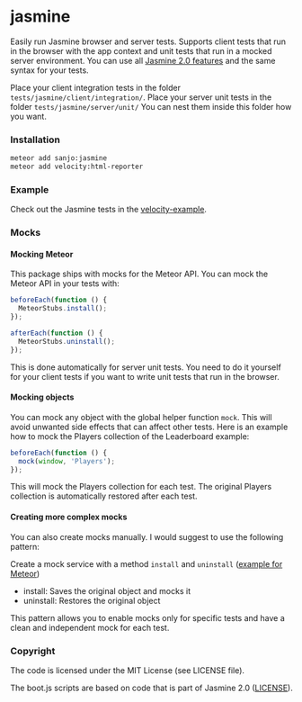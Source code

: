 # jasmine

Easily run Jasmine browser and server tests.
Supports client tests that run in the browser with the app context
and unit tests that run in a mocked server environment.
You can use all [Jasmine 2.0 features](http://jasmine.github.io/2.0/introduction.html)
and the same syntax for your tests.

Place your client integration tests in the folder `tests/jasmine/client/integration/`.
Place your server unit tests in the folder `tests/jasmine/server/unit/`
You can nest them inside this folder how you want.

### Installation

```bash
meteor add sanjo:jasmine
meteor add velocity:html-reporter
```

### Example

Check out the Jasmine tests in the [velocity-example](https://github.com/meteor-velocity/velocity-example/tree/jasmine-only/tests/jasmine/).

### Mocks

#### Mocking Meteor

This package ships with mocks for the Meteor API. You can mock the Meteor API in your tests with:

```javascript
beforeEach(function () {
  MeteorStubs.install();
});

afterEach(function () {
  MeteorStubs.uninstall();
});
```

This is done automatically for server unit tests.
You need to do it yourself for your client tests if you want to write
unit tests that run in the browser.

#### Mocking objects

You can mock any object with the global helper function `mock`.
This will avoid unwanted side effects that can affect other tests.
Here is an example how to mock the Players collection of the Leaderboard example:

```javascript
beforeEach(function () {
  mock(window, 'Players');
});
```

This will mock the Players collection for each test.
The original Players collection is automatically restored after each test.

#### Creating more complex mocks

You can also create mocks manually. I would suggest to use the following pattern:

Create a mock service with a method `install` and `uninstall` ([example for Meteor](https://github.com/alanning/meteor-stubs/blob/master/index.js))

  * install: Saves the original object and mocks it
  * uninstall: Restores the original object
  
This pattern allows you to enable mocks only for specific tests and have a clean and independent mock for each test.

### Copyright

The code is licensed under the MIT License (see LICENSE file). 

The boot.js scripts are based on code that is part of Jasmine 2.0 ([LICENSE](https://github.com/pivotal/jasmine/blob/v2.0.0/MIT.LICENSE)).
